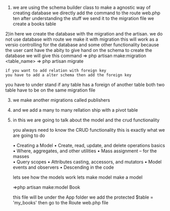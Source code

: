 1) we are using the schema builder class to make a agnostic way
of creating database
we directly add the command to the route web.php
ten after understanding the stuff we send it to the migration file
we create a books table


2)in here we create the database with the migration and the 
artisan. we do not use database with route we make it with migration
this will work as  a versio controlling for the database
and some other functionality
because the user cant have the abity to give hand on the schema 
to create the database we will give this command
    => php artisan make:migration <table_name>
    => php artisan migrate

    if you want to add relation with foreign key 
    you have to add a alter schema then add the foreign key

you have to under stand if any table has a foreign of another table
both two table have to be on the same migration file
    
3) we make another migrations called publishers
4) and we add a many to many rellation ship with  a pivot table

5) in this we are going to talk about the model
    and the crud functionality

    you always need to know the CRUD functionality 
    this is exactly what we are going to do
    
    • Creating a Model
    • Create, read, update, and delete operations basics
    • Where, aggregates, and other utilities
    • Mass assignment – for the masses  
    • Query scopes
    • Attributes casting, accessors, and mutators
    • Model events and observers
    • Descending in the code


    lets see how the models work
    lets make model
    make a model

    =>php artisan make:model Book

    this file will be under the App folder
    we add the protected $table = 'my_books'
    then go to the Route web.php file
